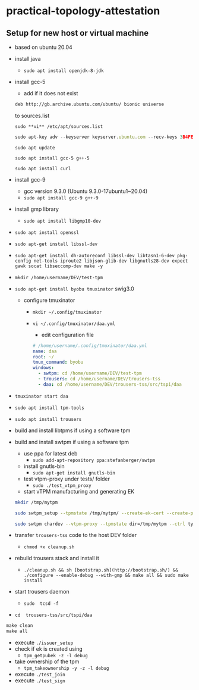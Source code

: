 # practical-topology-attestation

## Setup for new host or virtual machine
- based on ubuntu 20.04
- install java
    - `sudo apt install openjdk-8-jdk`
- install gcc-5
    - add if it does not exist
    
    ```bash
    deb http://gb.archive.ubuntu.com/ubuntu/ bionic universe
    ```
    
    to sources.list
    
    `sudo **vi** /etc/apt/sources.list`
    
    ```jsx
    sudo apt-key adv --keyserver keyserver.ubuntu.com --recv-keys 3B4FE6ACC0B21F32
    ```
    
    `sudo apt update`
    
    `sudo apt install gcc-5 g++-5` 
    
    `sudo apt install curl`
    
- install gcc-9
    - gcc version 9.3.0 (Ubuntu 9.3.0-17ubuntu1~20.04)
    - `sudo apt install gcc-9 g++-9`
- install gmp library
    - `sudo apt install libgmp10-dev`
- `sudo apt install openssl`
- `sudo apt-get install libssl-dev`
- `sudo apt-get install dh-autoreconf libssl-dev libtasn1-6-dev pkg-config net-tools iproute2 libjson-glib-dev libgnutls28-dev expect gawk socat libseccomp-dev make -y`
- `mkdir /home/username/DEV/test-tpm`
- `sudo apt-get install byobu tmuxinator` swig3.0
    - configure tmuxinator
        - `mkdir ~/.config/tmuxinator`
        - `vi ~/.config/tmuxinator/daa.yml`
            - edit configuration file
            
            ```yaml
            # /home/username/.config/tmuxinator/daa.yml                                                                                                       
            name: daa    
            root: ~/    
            tmux_command: byobu    
            windows:    
              - swtpm: cd /home/username/DEV/test-tpm    
              - trousers: cd /home/username/DEV/trousers-tss    
              - daa: cd /home/username/DEV/trousers-tss/src/tspi/daa
            ```
            
- `tmuxinator start daa`
- `sudo apt install tpm-tools`
- `sudo apt install trousers`
- build and install libtpms if using a software tpm
- build and install swtpm if using a software tpm
    - use ppa for latest deb
        - `sudo add-apt-repository ppa:stefanberger/swtpm`
    - install gnutls-bin
        - `sudo apt-get install gnutls-bin`
    - test vtpm-proxy under tests/ folder
        - `sudo ./test_vtpm_proxy`
    - start vTPM manufacturing and generating EK
    
    ```bash
    mkdir /tmp/mytpm
    ```
    
    ```bash
    sudo swtpm_setup --tpmstate /tmp/mytpm/ --create-ek-cert --create-platform-cert --lock-nvram
    
    sudo swtpm chardev --vtpm-proxy --tpmstate dir=/tmp/mytpm --ctrl type=unixio,path=/tmp/mytpm/swtpm-sock --log level=20
    ```
    
- transfer `trousers-tss` code to the host DEV folder
    - `chmod +x cleanup.sh`
- rebuild trousers stack and install it
    - `./cleanup.sh && sh [bootstrap.sh](http://bootstrap.sh/) && ./configure --enable-debug --with-gmp && make all && sudo make install`
- start trousers daemon
    - `sudo  tcsd -f`
- `cd  trousers-tss/src/tspi/daa`

```jsx
make clean 
make all
```

- execute `./issuer_setup`
- check if ek is created using
    - `tpm_getpubek -z -l debug`
- take ownership of the tpm
    - `tpm_takeownership -y -z -l debug`
- execute `./test_join`
- execute `./test_sign`

